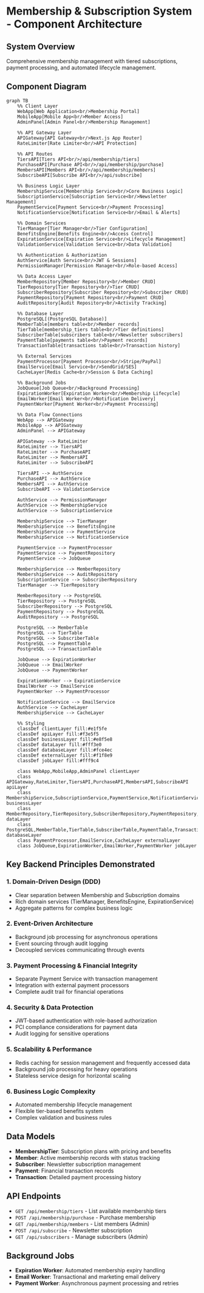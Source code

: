 # Membership & Subscription System - Component Architecture

## System Overview
Comprehensive membership management with tiered subscriptions, payment processing, and automated lifecycle management.

## Component Diagram

```mermaid
graph TB
    %% Client Layer
    WebApp[Web Application<br/>Membership Portal]
    MobileApp[Mobile App<br/>Member Access]
    AdminPanel[Admin Panel<br/>Membership Management]
    
    %% API Gateway Layer
    APIGateway[API Gateway<br/>Next.js App Router]
    RateLimiter[Rate Limiter<br/>API Protection]
    
    %% API Routes
    TiersAPI[Tiers API<br/>/api/membership/tiers]
    PurchaseAPI[Purchase API<br/>/api/membership/purchase]
    MembersAPI[Members API<br/>/api/membership/members]
    SubscribeAPI[Subscribe API<br/>/api/subscribe]
    
    %% Business Logic Layer
    MembershipService[Membership Service<br/>Core Business Logic]
    SubscriptionService[Subscription Service<br/>Newsletter Management]
    PaymentService[Payment Service<br/>Payment Processing]
    NotificationService[Notification Service<br/>Email & Alerts]
    
    %% Domain Services
    TierManager[Tier Manager<br/>Tier Configuration]
    BenefitsEngine[Benefits Engine<br/>Access Control]
    ExpirationService[Expiration Service<br/>Lifecycle Management]
    ValidationService[Validation Service<br/>Data Validation]
    
    %% Authentication & Authorization
    AuthService[Auth Service<br/>JWT & Sessions]
    PermissionManager[Permission Manager<br/>Role-based Access]
    
    %% Data Access Layer
    MemberRepository[Member Repository<br/>Member CRUD]
    TierRepository[Tier Repository<br/>Tier CRUD]
    SubscriberRepository[Subscriber Repository<br/>Subscriber CRUD]
    PaymentRepository[Payment Repository<br/>Payment CRUD]
    AuditRepository[Audit Repository<br/>Activity Tracking]
    
    %% Database Layer
    PostgreSQL[(PostgreSQL Database)]
    MemberTable[members table<br/>Member records]
    TierTable[membership_tiers table<br/>Tier definitions]
    SubscriberTable[subscribers table<br/>Newsletter subscribers]
    PaymentTable[payments table<br/>Payment records]
    TransactionTable[transactions table<br/>Transaction history]
    
    %% External Services
    PaymentProcessor[Payment Processor<br/>Stripe/PayPal]
    EmailService[Email Service<br/>SendGrid/SES]
    CacheLayer[Redis Cache<br/>Session & Data Caching]
    
    %% Background Jobs
    JobQueue[Job Queue<br/>Background Processing]
    ExpirationWorker[Expiration Worker<br/>Membership Lifecycle]
    EmailWorker[Email Worker<br/>Notification Delivery]
    PaymentWorker[Payment Worker<br/>Payment Processing]
    
    %% Data Flow Connections
    WebApp --> APIGateway
    MobileApp --> APIGateway
    AdminPanel --> APIGateway
    
    APIGateway --> RateLimiter
    RateLimiter --> TiersAPI
    RateLimiter --> PurchaseAPI
    RateLimiter --> MembersAPI
    RateLimiter --> SubscribeAPI
    
    TiersAPI --> AuthService
    PurchaseAPI --> AuthService
    MembersAPI --> AuthService
    SubscribeAPI --> ValidationService
    
    AuthService --> PermissionManager
    AuthService --> MembershipService
    AuthService --> SubscriptionService
    
    MembershipService --> TierManager
    MembershipService --> BenefitsEngine
    MembershipService --> PaymentService
    MembershipService --> NotificationService
    
    PaymentService --> PaymentProcessor
    PaymentService --> PaymentRepository
    PaymentService --> JobQueue
    
    MembershipService --> MemberRepository
    MembershipService --> AuditRepository
    SubscriptionService --> SubscriberRepository
    TierManager --> TierRepository
    
    MemberRepository --> PostgreSQL
    TierRepository --> PostgreSQL
    SubscriberRepository --> PostgreSQL
    PaymentRepository --> PostgreSQL
    AuditRepository --> PostgreSQL
    
    PostgreSQL --> MemberTable
    PostgreSQL --> TierTable
    PostgreSQL --> SubscriberTable
    PostgreSQL --> PaymentTable
    PostgreSQL --> TransactionTable
    
    JobQueue --> ExpirationWorker
    JobQueue --> EmailWorker
    JobQueue --> PaymentWorker
    
    ExpirationWorker --> ExpirationService
    EmailWorker --> EmailService
    PaymentWorker --> PaymentProcessor
    
    NotificationService --> EmailService
    AuthService --> CacheLayer
    MembershipService --> CacheLayer
    
    %% Styling
    classDef clientLayer fill:#e1f5fe
    classDef apiLayer fill:#f3e5f5
    classDef businessLayer fill:#e8f5e8
    classDef dataLayer fill:#fff3e0
    classDef databaseLayer fill:#fce4ec
    classDef externalLayer fill:#f1f8e9
    classDef jobLayer fill:#fff9c4
    
    class WebApp,MobileApp,AdminPanel clientLayer
    class APIGateway,RateLimiter,TiersAPI,PurchaseAPI,MembersAPI,SubscribeAPI apiLayer
    class MembershipService,SubscriptionService,PaymentService,NotificationService,TierManager,BenefitsEngine,ExpirationService,ValidationService,AuthService,PermissionManager businessLayer
    class MemberRepository,TierRepository,SubscriberRepository,PaymentRepository,AuditRepository dataLayer
    class PostgreSQL,MemberTable,TierTable,SubscriberTable,PaymentTable,TransactionTable databaseLayer
    class PaymentProcessor,EmailService,CacheLayer externalLayer
    class JobQueue,ExpirationWorker,EmailWorker,PaymentWorker jobLayer
```

## Key Backend Principles Demonstrated

### 1. **Domain-Driven Design (DDD)**
- Clear separation between Membership and Subscription domains
- Rich domain services (TierManager, BenefitsEngine, ExpirationService)
- Aggregate patterns for complex business logic

### 2. **Event-Driven Architecture**
- Background job processing for asynchronous operations
- Event sourcing through audit logging
- Decoupled services communicating through events

### 3. **Payment Processing & Financial Integrity**
- Separate Payment Service with transaction management
- Integration with external payment processors
- Complete audit trail for financial operations

### 4. **Security & Data Protection**
- JWT-based authentication with role-based authorization
- PCI compliance considerations for payment data
- Audit logging for sensitive operations

### 5. **Scalability & Performance**
- Redis caching for session management and frequently accessed data
- Background job processing for heavy operations
- Stateless service design for horizontal scaling

### 6. **Business Logic Complexity**
- Automated membership lifecycle management
- Flexible tier-based benefits system
- Complex validation and business rules

## Data Models

- **MembershipTier**: Subscription plans with pricing and benefits
- **Member**: Active membership records with status tracking
- **Subscriber**: Newsletter subscription management
- **Payment**: Financial transaction records
- **Transaction**: Detailed payment processing history

## API Endpoints

- `GET /api/membership/tiers` - List available membership tiers
- `POST /api/membership/purchase` - Purchase membership
- `GET /api/membership/members` - List members (Admin)
- `POST /api/subscribe` - Newsletter subscription
- `GET /api/subscribers` - Manage subscribers (Admin)

## Background Jobs

- **Expiration Worker**: Automated membership expiry handling
- **Email Worker**: Transactional and marketing email delivery
- **Payment Worker**: Asynchronous payment processing and retries
